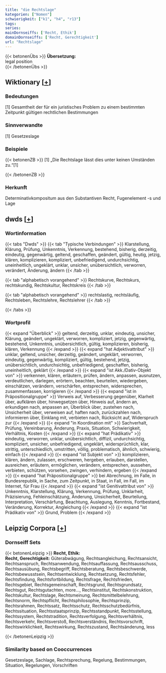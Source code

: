 ```yaml
---
title: "die Rechtslage"
kategorien: ["Nomen"]
schwierigkeit: ["k1", "h4", "r13"]
tags:
series:
mainDornseiffs: ['Recht, Ethik']
domainDornseiffs: ['Recht, Gerechtigkeit']
url: "Rechtslage"
---
```


{{< betonenÜbs >}}
**Übersetzung:**  
legal position  
{{< /betonenÜbs >}}

## Wiktionary [[+](https://de.wiktionary.org/wiki/Rechtslage)]

### Bedeutungen
[1] Gesamtheit der für ein juristisches Problem zu einem bestimmten Zeitpunkt gültigen rechtlichen Bestimmungen  

### Sinnverwandte
[1] Gesetzeslage  

### Beispiele
{{< betonenZB >}}
[1] „Die Rechtslage lässt dies unter keinen Umständen zu.“[1]  

{{< /betonenZB >}}
### Herkunft
Determinativkompositum aus den Substantiven Recht, Fugenelement -s und Lage  



## dwds [[+](https://www.dwds.de/wb/Rechtslage)]

### Wortinformation
{{< tabs "Dwds" >}}
{{< tab "Typische Verbindungen" >}}
Klarstellung, Klärung, Prüfung, Unkenntnis, Verkennung, bestehend, bisherig, derzeitig, eindeutig, gegenwärtig, geltend, geschaffen, geändert, gültig, heutig, jetzig, klären, komplizieren, kompliziert, unbefriedigend, undurchsichtig, uneinheitlich, ungeklärt, unklar, unsicher, unübersichtlich, verworren, verändert, Änderung, ändern
{{< /tab >}}

{{< tab "alphabetisch vorangehend" >}}
Rechtskurve, Rechtskurs, rechtskundig, Rechtskultur, Rechtskreis
{{< /tab >}}

{{< tab "alphabetisch vorangehend" >}}
rechtslastig, rechtsläufig, Rechtsleben, Rechtslehre, Rechtslehrer
{{< /tab >}}

{{< /tabs >}}

### Wortprofil
{{< expand "Überblick" >}} geltend, derzeitig, unklar, eindeutig, unsicher, Klärung, geändert, ungeklärt, verworren, kompliziert, jetzig, gegenwärtig, bestehend, Unkenntnis, unübersichtlich, gültig, komplizieren, bisherig, klären, Verkennung {{< /expand >}}
{{< expand "hat Adjektivattribut" >}} unklar, geltend, unsicher, derzeitig, geändert, ungeklärt, verworren, eindeutig, gegenwärtig, kompliziert, gültig, bestehend, jetzig, unübersichtlich, undurchsichtig, unbefriedigend, geschaffen, bisherig, uneinheitlich, geklärt {{< /expand >}}
{{< expand "ist Akk./Dativ-Objekt von" >}} verkennen, klären, erläutern, prüfen, ändern, anpassen, ausnutzen, verdeutlichen, darlegen, erörtern, beachten, beurteilen, wiedergeben, einschätzen, verändern, verschärfen, entsprechen, widersprechen, zusammenfassen, korrigieren {{< /expand >}}
{{< expand "ist in Präpositionalgruppe" >}} Verweis auf, Verbesserung gegenüber, Klarheit über, aufklären über, hinwegsetzen über, Hinweis auf, ändern an, erkundigen nach, anpassen an, Überblick über, zustehen nach, Unsicherheit über, verweisen auf, haften nach, zurückzahlen nach, informieren über, Einklang mit, verbieten nach, Rücksicht auf, Widerspruch zur {{< /expand >}}
{{< expand "in Koordination mit" >}} Sachverhalt, Prüfung, Vereinbarung, Änderung, Praxis, Situation, Schwierigkeit, Verhältnis, Kosten {{< /expand >}}
{{< expand "hat Prädikativ" >}} eindeutig, verworren, unklar, unübersichtlich, diffizil, undurchsichtig, kompliziert, unsicher, unbefriedigend, ungeklärt, widersprüchlich, klar, strittig, unterschiedlich, umstritten, völlig, problematisch, ähnlich, schwierig, einfach {{< /expand >}}
{{< expand "ist Subjekt von" >}} komplizieren, klären, ändern, zulassen, erschweren, hergeben, erlauben, darstellen, ausreichen, erläutern, ermöglichen, verändern, entsprechen, aussehen, verbieten, schützen, vorsehen, zwingen, verhindern, ergeben {{< /expand >}}
{{< expand "hat Präpositionalgruppe" >}} bei Abrechnung, im Falle, in Bundesrepublik, in Sache, zum Zeitpunkt, in Staat, in Fall, im Fall, im Internet, für Frau {{< /expand >}}
{{< expand "ist Genitivattribut von" >}} Unkenntnis, Klarstellung, Klärung, Verkennung, Prüfung, Unklarheit, Präzisierung, Fehleinschätzung, Änderung, Unsicherheit, Beurteilung, Interpretation, Verschärfung, Beachtung, Auslegung, Kenntnis, Fortbestand, Veränderung, Korrektur, Angleichung {{< /expand >}}
{{< expand "ist Prädikativ von" >}} Grund, Problem {{< /expand >}}

## Leipzig Corpora [[+](https://corpora.uni-leipzig.de/en/res?word=Rechtslage&corpusId=deu_newscrawl-public_2018)]

### Dornseiff Sets
{{< betonenLeipzig >}}
**Recht, Ethik:**  
**Recht, Gerechtigkeit:** Güterabwägung, Rechtsangleichung, Rechtsansicht, Rechtsanspruch, Rechtsanwendung, Rechtsauffassung, Rechtsausschuss, Rechtsausübung, Rechtsbegriff, Rechtsberatung, Rechtsbeschwerde, Rechtsbewusstsein, Rechtsentwicklung, Rechtsetzung, Rechtsfehler, Rechtsfindung, Rechtsfortbildung, Rechtsfrage, Rechtsfrieden, Rechtsgebiet, Rechtsgemeinschaft, Rechtsgrund, Rechtsgrundsatz, Rechtsgut, Rechtsgutachten, more..., Rechtsinstitut, Rechtskonstruktion, Rechtskultur, Rechtslage, Rechtsmeinung, Rechtsmittelbelehrung, Rechtsnorm, Rechtspflicht, Rechtsphilosophie, Rechtsprinzip, Rechtsrahmen, Rechtssatz, Rechtsschutz, Rechtsschutzbedürfnis, Rechtssituation, Rechtsstaatsprinzip, Rechtsstandpunkt, Rechtsstellung, Rechtssystem, Rechtstradition, Rechtsverfolgung, Rechtsverhältnis, Rechtsverkehr, Rechtsverstoß, Rechtsverständnis, Rechtsvorschrift, Rechtswirklichkeit, Rechtswirkung, Rechtszustand, Rechtsänderung, less  

{{< /betonenLeipzig >}}

### Similarity based on Cooccurrences
Gesetzeslage, Sachlage, Rechtsprechung, Regelung, Bestimmungen, Situation, Regelungen, Vorschriften

